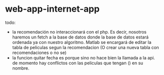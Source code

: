 # web-app-internet-app

todo: 
- la recomendación no interaccionará con el php. Es decir, nosotros haremos un fetch a la base de datos donde la base de datos estará ordenada ya con nuestro algoritmo. 
Matlab se encargará de editar la tabla de peliculas segun la recomendacion (O crear una nueva tabla con recomendaciones o no se)
- la funcion quitar fecha es porque sino no hace bien la llamada a la api. de momento hay conflictos con las peliculas que tengan () en su nombre. 
